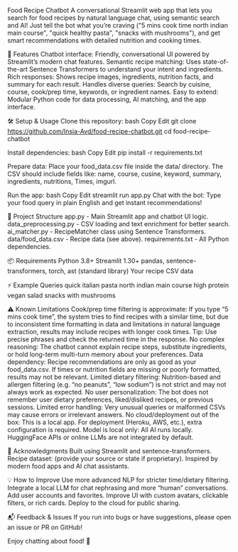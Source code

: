 Food Recipe Chatbot
A conversational Streamlit web app that lets you search for food recipes by natural language chat, using semantic search and AI!
Just tell the bot what you’re craving ("5 mins cook time north indian main course", "quick healthy pasta", "snacks with mushrooms"), and get smart recommendations with detailed nutrition and cooking times.


🚀 Features
Chatbot interface: Friendly, conversational UI powered by Streamlit’s modern chat features.
Semantic recipe matching: Uses state-of-the-art Sentence Transformers to understand your intent and ingredients.
Rich responses: Shows recipe images, ingredients, nutrition facts, and summary for each result.
Handles diverse queries: Search by cuisine, course, cook/prep time, keywords, or ingredient names.
Easy to extend: Modular Python code for data processing, AI matching, and the app interface.

🛠️ Setup & Usage
Clone this repository:
bash
Copy
Edit
git clone https://github.com/Insia-Avd/food-recipe-chatbot.git
cd food-recipe-chatbot

Install dependencies:
bash
Copy
Edit
pip install -r requirements.txt

Prepare data:
Place your food_data.csv file inside the data/ directory.
The CSV should include fields like: name, course, cusine, keyword, summary, ingredients, nutritions, Times, imgurl.

Run the app:
bash
Copy
Edit
streamlit run app.py
Chat with the bot:
Type your food query in plain English and get instant recommendations!

🧠 Project Structure
app.py - Main Streamlit app and chatbot UI logic.
data_preprocessing.py - CSV loading and text enrichment for better search.
ai_matcher.py - RecipeMatcher class using Sentence Transformers.
data/food_data.csv - Recipe data (see above).
requirements.txt - All Python dependencies.

📦 Requirements
Python 3.8+
Streamlit 1.30+
pandas, sentence-transformers, torch, ast (standard library)
Your recipe CSV data

⚡ Example Queries
quick italian pasta
north indian main course
high protein vegan salad
snacks with mushrooms

⚠️ Known Limitations
Cook/prep time filtering is approximate:
If you type “5 mins cook time”, the system tries to find recipes with a similar time, but due to inconsistent time formatting in data and limitations in natural language extraction, results may include recipes with longer cook times.
Tip: Use precise phrases and check the returned time in the response.
No complex reasoning:
The chatbot cannot explain recipe steps, substitute ingredients, or hold long-term multi-turn memory about your preferences.
Data dependency:
Recipe recommendations are only as good as your food_data.csv. If times or nutrition fields are missing or poorly formatted, results may not be relevant.
Limited dietary filtering:
Nutrition-based and allergen filtering (e.g. “no peanuts”, “low sodium”) is not strict and may not always work as expected.
No user personalization:
The bot does not remember user dietary preferences, liked/disliked recipes, or previous sessions.
Limited error handling:
Very unusual queries or malformed CSVs may cause errors or irrelevant answers.
No cloud/deployment out of the box:
This is a local app. For deployment (Heroku, AWS, etc.), extra configuration is required.
Model is local only:
All AI runs locally. HuggingFace APIs or online LLMs are not integrated by default.

📝 Acknowledgments
Built using Streamlit and sentence-transformers.
Recipe dataset: (provide your source or state if proprietary).
Inspired by modern food apps and AI chat assistants.

💡 How to Improve
Use more advanced NLP for stricter time/dietary filtering.
Integrate a local LLM for chat rephrasing and more “human” conversations.
Add user accounts and favorites.
Improve UI with custom avatars, clickable filters, or rich cards.
Deploy to the cloud for public sharing.

📬 Feedback & Issues
If you run into bugs or have suggestions, please open an issue or PR on GitHub!

Enjoy chatting about food! 🍲
